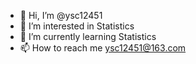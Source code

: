 - 👋 Hi, I’m @ysc12451
- 👀 I’m interested in Statistics
- 🌱 I’m currently learning Statistics
- 📫 How to reach me ysc12451@163.com

<!---
ysc12451/ysc12451 is a ✨ special ✨ repository because its `README.md` (this file) appears on your GitHub profile.
You can click the Preview link to take a look at your changes.
--->
